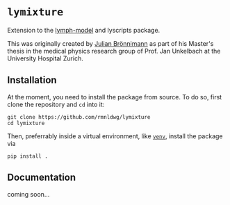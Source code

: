 # `lymixture`

Extension to the [lymph-model](https://lymph-model.readthedocs.io) and lyscripts package.

This was originally created by [Julian Brönnimann] as part of his Master's thesis in the medical physics research group of Prof. Jan Unkelbach at the University Hospital Zurich.

[Julian Brönnimann]: https://github.com/julianbro


## Installation

At the moment, you need to install the package from source. To do so, first clone the repository and `cd` into it:

```
git clone https://github.com/rmnldwg/lymixture
cd lymixture
```

Then, preferrably inside a virtual environment, like [`venv`], install the package via

```
pip install .
```

[`venv`]: https://docs.python.org/3.10/library/venv.html


## Documentation

coming soon...

